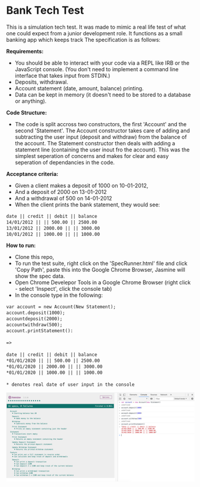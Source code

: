 # Bank Tech Test

This is a simulation tech test. It was made to mimic a real life test of what one could expect from a junior development role. It functions as a small banking app which keeps track The specification is as follows: 

__Requirements:__
- You should be able to interact with your code via a REPL like IRB or the JavaScript console. (You don't need to implement a command line interface that takes input from STDIN.)
- Deposits, withdrawal.
- Account statement (date, amount, balance) printing.
- Data can be kept in memory (it doesn't need to be stored to a database or anything).

__Code Structure:__
- The code is split accross two constructors, the first 'Account' and the second 'Statement'. The Account constructor takes care of adding and subtracting the user input (deposit and withdraw) from the balance of the account. The Statement constructor then deals with adding a statement line (containing the user inout fro the account). This was the simplest seperation of concerns and makes for clear and easy seperation of dependancies in the code.

__Acceptance criteria:__
- Given a client makes a deposit of 1000 on 10-01-2012,
- And a deposit of 2000 on 13-01-2012
- And a withdrawal of 500 on 14-01-2012
- When the client prints the bank statement, they would see:

```
date || credit || debit || balance
14/01/2012 || || 500.00 || 2500.00
13/01/2012 || 2000.00 || || 3000.00
10/01/2012 || 1000.00 || || 1000.00
```

__How to run:__
- Clone this repo,
- To run the test suite, right click on the 'SpecRunner.html' file and click 'Copy Path', paste this into the Google Chrome Browser, Jasmine will show the spec data. 
- Open Chrome Develepor Tools in a Google Chrome Browser (right click - select 'Inspect', click the console tab)
- In the console type in the following:

```
var account = new Account(New Statement);
account.deposit(1000);
accountdeposit(2000);
accountwithdraw(500);
account.printStatement():

=> 

date || credit || debit || balance
*01/01/2020 || || 500.00 || 2500.00
*01/01/2020 || 2000.00 || || 3000.00
*01/01/2020 || 1000.00 || || 1000.00

* denotes real date of user input in the console
```

<img src="images/screenshot.png">